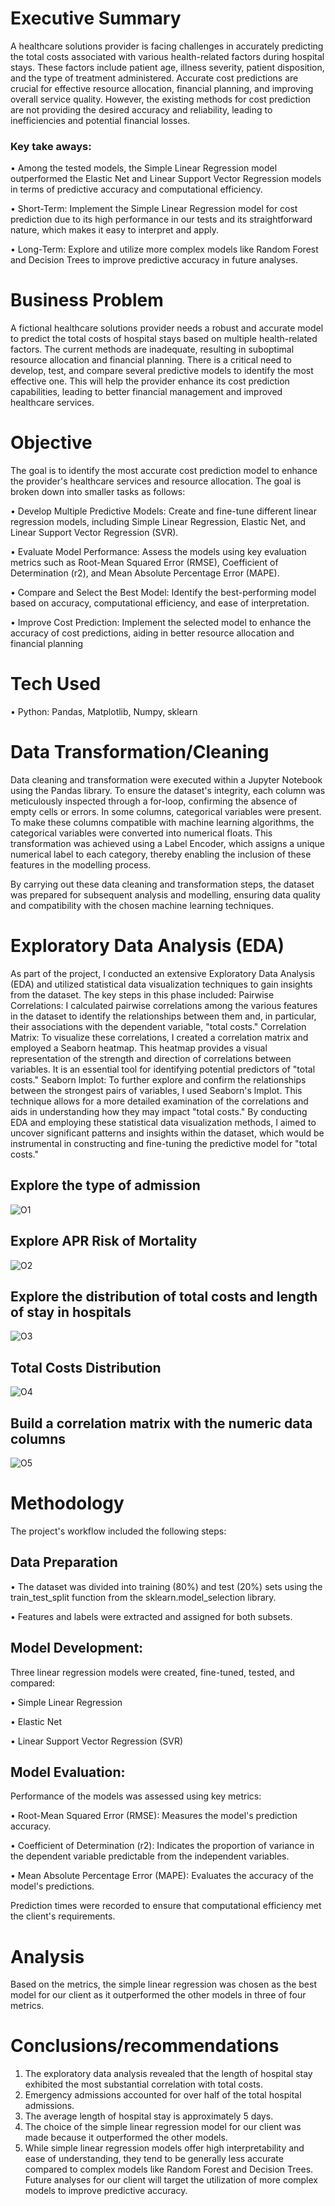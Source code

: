 # Executive Summary
A healthcare solutions provider is facing challenges in accurately predicting the total costs associated with various health-related factors during hospital stays. These factors include patient age, illness severity, patient disposition, and the type of treatment administered. Accurate cost predictions are crucial for effective resource allocation, financial planning, and improving overall service quality. However, the existing methods for cost prediction are not providing the desired accuracy and reliability, leading to inefficiencies and potential financial losses.
### Key take aways:
•	Among the tested models, the Simple Linear Regression model outperformed the Elastic Net and Linear Support Vector Regression models in terms of predictive accuracy and computational efficiency.

•	Short-Term: Implement the Simple Linear Regression model for cost prediction due to its high performance in our tests and its straightforward nature, which makes it easy to interpret and apply.

•	Long-Term: Explore and utilize more complex models like Random Forest and Decision Trees to improve predictive accuracy in future analyses.

# Business Problem
A fictional healthcare solutions provider needs a robust and accurate model to predict the total costs of hospital stays based on multiple health-related factors. The current methods are inadequate, resulting in suboptimal resource allocation and financial planning. There is a critical need to develop, test, and compare several predictive models to identify the most effective one. This will help the provider enhance its cost prediction capabilities, leading to better financial management and improved healthcare services.

# Objective
The goal is to identify the most accurate cost prediction model to enhance the provider's healthcare services and resource allocation. The goal is broken down into smaller tasks as follows:

•	Develop Multiple Predictive Models: Create and fine-tune different linear regression models, including Simple Linear Regression, Elastic Net, and Linear Support Vector Regression (SVR).

•	Evaluate Model Performance: Assess the models using key evaluation metrics such as Root-Mean Squared Error (RMSE), Coefficient of Determination (r2), and Mean Absolute Percentage Error (MAPE).

•	Compare and Select the Best Model: Identify the best-performing model based on accuracy, computational efficiency, and ease of interpretation.

•	Improve Cost Prediction: Implement the selected model to enhance the accuracy of cost predictions, aiding in better resource allocation and financial planning


# Tech Used
•	Python: Pandas, Matplotlib, Numpy, sklearn


# Data Transformation/Cleaning
Data cleaning and transformation were executed within a Jupyter Notebook using the Pandas library. To ensure the dataset's integrity, each column was meticulously inspected through a for-loop, confirming the absence of empty cells or errors.
In some columns, categorical variables were present. To make these columns compatible with machine learning algorithms, the categorical variables were converted into numerical floats. This transformation was achieved using a Label Encoder, which assigns a unique numerical label to each category, thereby enabling the inclusion of these features in the modelling process.


By carrying out these data cleaning and transformation steps, the dataset was prepared for subsequent analysis and modelling, ensuring data quality and compatibility with the chosen machine learning techniques.

# Exploratory Data Analysis (EDA)
As part of the project, I conducted an extensive Exploratory Data Analysis (EDA) and utilized statistical data visualization techniques to gain insights from the dataset. The key steps in this phase included:
Pairwise Correlations: I calculated pairwise correlations among the various features in the dataset to identify the relationships between them and, in particular, their associations with the dependent variable, "total costs."
Correlation Matrix: To visualize these correlations, I created a correlation matrix and employed a Seaborn heatmap. This heatmap provides a visual representation of the strength and direction of correlations between variables. It is an essential tool for identifying potential predictors of "total costs."
Seaborn lmplot: To further explore and confirm the relationships between the strongest pairs of variables, I used Seaborn's lmplot. This technique allows for a more detailed examination of the correlations and aids in understanding how they may impact "total costs."
By conducting EDA and employing these statistical data visualization methods, I aimed to uncover significant patterns and insights within the dataset, which would be instrumental in constructing and fine-tuning the predictive model for "total costs."

## Explore the type of admission
![O1](https://github.com/ayomide2021/Health/assets/83126882/d1ab76df-59f1-46d8-8569-53d7fffba43f)


## Explore APR Risk of Mortality
![O2](https://github.com/ayomide2021/Health/assets/83126882/95b4212e-26aa-4a9f-8ba3-6eac5913aa28)

## Explore the distribution of total costs and length of stay in hospitals
![O3](https://github.com/ayomide2021/Health/assets/83126882/e05554f9-cef8-4432-ace8-66b98387c704)

## Total Costs Distribution
![O4](https://github.com/ayomide2021/Health/assets/83126882/c28e2792-d967-468b-b9f6-9c06eeae2747)

##  Build a correlation matrix with the numeric data columns
![O5](https://github.com/ayomide2021/Health/assets/83126882/434fbe3f-77ad-4f67-900a-72af4ab4dc3c)

# Methodology
The project's workflow included the following steps:

## Data Preparation
•	The dataset was divided into training (80%) and test (20%) sets using the train_test_split function from the sklearn.model_selection library.

•	Features and labels were extracted and assigned for both subsets.

## Model Development:
Three linear regression models were created, fine-tuned, tested, and compared:

•	Simple Linear Regression

•	Elastic Net

•	Linear Support Vector Regression (SVR)

## Model Evaluation:
Performance of the models was assessed using key metrics:

•	Root-Mean Squared Error (RMSE): Measures the model's prediction accuracy.

•	Coefficient of Determination (r2): Indicates the proportion of variance in the dependent variable predictable from the independent variables.

•	Mean Absolute Percentage Error (MAPE): Evaluates the accuracy of the model's predictions.

Prediction times were recorded to ensure that computational efficiency met the client's requirements.


# Analysis
Based on the metrics, the simple linear regression was chosen as the best model for our client as it outperformed the other models in three of four metrics. 

# Conclusions/recommendations

1.	The exploratory data analysis revealed that the length of hospital stay exhibited the most substantial correlation with total costs.
2.	Emergency admissions accounted for over half of the total hospital admissions.
3.	The average length of hospital stay is approximately 5 days.
4.	The choice of the simple linear regression model for our client was made because it outperformed the other models.
5.	While simple linear regression models offer high interpretability and ease of understanding, they tend to be generally less accurate compared to complex models like Random Forest and Decision Trees. Future analyses for our client will target the utilization of more complex models to improve predictive accuracy.

